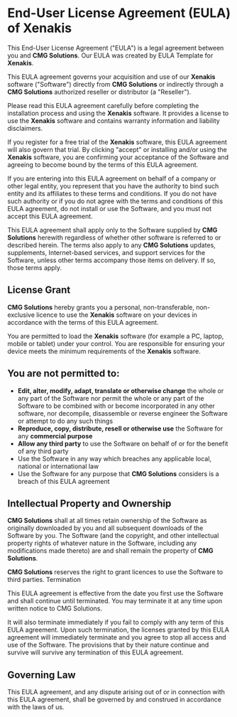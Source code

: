 
# End-User License Agreement (EULA) of Xenakis

This End-User License Agreement ("EULA") is a legal agreement between you and **CMG Solutions**. Our EULA was created by EULA Template for **Xenakis**.

This EULA agreement governs your acquisition and use of our **Xenakis** software ("Software") directly from **CMG Solutions** or indirectly through a **CMG Solutions** authorized reseller or distributor (a "Reseller").

Please read this EULA agreement carefully before completing the installation process and using the **Xenakis** software. It provides a license to use the **Xenakis** software and contains warranty information and liability disclaimers.

If you register for a free trial of the **Xenakis** software, this EULA agreement will also govern that trial. By clicking "accept" or installing and/or using the **Xenakis** software, you are confirming your acceptance of the Software and agreeing to become bound by the terms of this EULA agreement.

If you are entering into this EULA agreement on behalf of a company or other legal entity, you represent that you have the authority to bind such entity and its affiliates to these terms and conditions. If you do not have such authority or if you do not agree with the terms and conditions of this EULA agreement, do not install or use the Software, and you must not accept this EULA agreement.

This EULA agreement shall apply only to the Software supplied by **CMG Solutions** herewith regardless of whether other software is referred to or described herein. The terms also apply to any **CMG Solutions** updates, supplements, Internet-based services, and support services for the Software, unless other terms accompany those items on delivery. If so, those terms apply.

## License Grant

**CMG Solutions** hereby grants you a personal, non-transferable, non-exclusive licence to use the **Xenakis** software on your devices in accordance with the terms of this EULA agreement.

You are permitted to load the **Xenakis** software (for example a PC, laptop, mobile or tablet) under your control. You are responsible for ensuring your device meets the minimum requirements of the **Xenakis** software.

## You are **not** permitted to:

- **Edit, alter, modify, adapt, translate or otherwise change** the whole or any part of the Software nor permit the whole or any part of the Software to be combined with or become incorporated in any other software, nor decompile, disassemble or reverse engineer the Software or attempt to do any such things
- **Reproduce, copy, distribute, resell or otherwise use** the Software for any **commercial purpose**
- **Allow any third party** to use the Software on behalf of or for the benefit of any third party
- Use the Software in any way which breaches any applicable local, national or international law
- Use the Software for any purpose that **CMG Solutions** considers is a breach of this EULA agreement

## Intellectual Property and Ownership

**CMG Solutions** shall at all times retain ownership of the Software as originally downloaded by you and all subsequent downloads of the Software by you. The Software (and the copyright, and other intellectual property rights of whatever nature in the Software, including any modifications made thereto) are and shall remain the property of **CMG Solutions**.

**CMG Solutions** reserves the right to grant licences to use the Software to third parties.
Termination

This EULA agreement is effective from the date you first use the Software and shall continue until terminated. You may terminate it at any time upon written notice to CMG Solutions.

It will also terminate immediately if you fail to comply with any term of this EULA agreement. Upon such termination, the licenses granted by this EULA agreement will immediately terminate and you agree to stop all access and use of the Software. The provisions that by their nature continue and survive will survive any termination of this EULA agreement.

## Governing Law

This EULA agreement, and any dispute arising out of or in connection with this EULA agreement, shall be governed by and construed in accordance with the laws of us.
